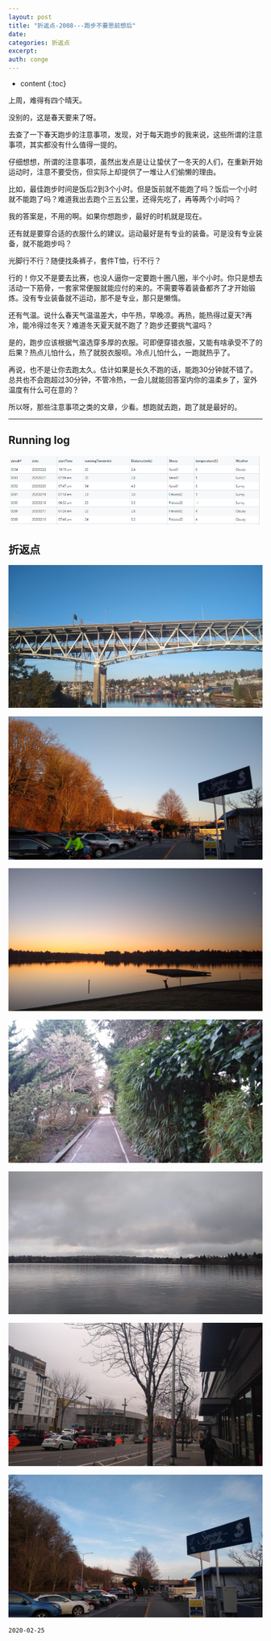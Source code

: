 ```yaml
---
layout: post
title: "折返点-2008---跑步不要思前想后"
date:
categories: 折返点
excerpt:
auth: conge
---
```

* content
{:toc}

上周，难得有四个晴天。

没别的，这是春天要来了呀。

去查了一下春天跑步的注意事项，发现，对于每天跑步的我来说，这些所谓的注意事项，其实都没有什么值得一提的。

仔细想想，所谓的注意事项，虽然出发点是让让蛰伏了一冬天的人们，在重新开始运动时，注意不要受伤，但实际上却提供了一堆让人们偷懒的理由。

比如，最佳跑步时间是饭后2到3个小时。但是饭前就不能跑了吗？饭后一个小时就不能跑了吗？难道我出去跑个三五公里，还得先吃了，再等两个小时吗？

我的答案是，不用的啊。如果你想跑步，最好的时机就是现在。

还有就是要穿合适的衣服什么的建议。运动最好是有专业的装备。可是没有专业装备，就不能跑步吗？

光脚行不行？随便找条裤子，套件T恤，行不行？

行的！你又不是要去比赛，也没人逼你一定要跑十圈八圈，半个小时。你只是想去活动一下筋骨，一套家常便服就能应付的来的。不需要等着装备都齐了才开始锻炼。没有专业装备就不运动，那不是专业，那只是懒惰。

还有气温。说什么春天气温温差大，中午热，早晚凉。再热，能热得过夏天?再冷，能冷得过冬天？难道冬天夏天就不跑了？跑步还要挑气温吗？

是的，跑步应该根据气温选穿多厚的衣服。可即便穿错衣服，又能有啥承受不了的后果？热点儿怕什么，热了就脱衣服呗。冷点儿怕什么，一跑就热乎了。

再说，也不是让你去跑太久。估计如果是长久不跑的话，能跑30分钟就不错了。总共也不会跑超过30分钟，不管冷热，一会儿就能回答室内你的温柔乡了，室外温度有什么可在意的？

所以呀，那些注意事项之类的文章，少看。想跑就去跑，跑了就是最好的。

-----

## Running log
![Running log week 08，2020](/assets/images/折返点/118382-52d47f9877258daf.png)


## 折返点
![20200220.jpg](/assets/images/折返点/118382-7ced7166d2437365.jpg)

![20200219.jpg](/assets/images/折返点/118382-039c3c6a12eb8575.jpg)

![20200218.jpg](/assets/images/折返点/118382-8fc4541658236471.jpg)

![20200217.jpg](/assets/images/折返点/118382-6b39b3f476752772.jpg)

![20200216.jpg](/assets/images/折返点/118382-9dd5878d19c5d36b.jpg)

![20200222.jpg](/assets/images/折返点/118382-ed0a8b56ab37af2c.jpg)

![20200221.jpg](/assets/images/折返点/118382-2cbfe0cc3efcc635.jpg)


```
2020-02-25
```
